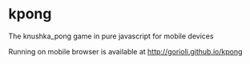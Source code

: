 kpong
=====

The knushka_pong game in pure javascript for mobile devices

Running on mobile browser is available at http://gorioli.github.io/kpong
